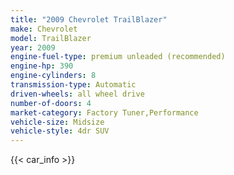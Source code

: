 ```yaml
---
title: "2009 Chevrolet TrailBlazer"
make: Chevrolet
model: TrailBlazer
year: 2009
engine-fuel-type: premium unleaded (recommended)
engine-hp: 390
engine-cylinders: 8
transmission-type: Automatic
driven-wheels: all wheel drive
number-of-doors: 4
market-category: Factory Tuner,Performance
vehicle-size: Midsize
vehicle-style: 4dr SUV
---
```


{{< car_info >}}
